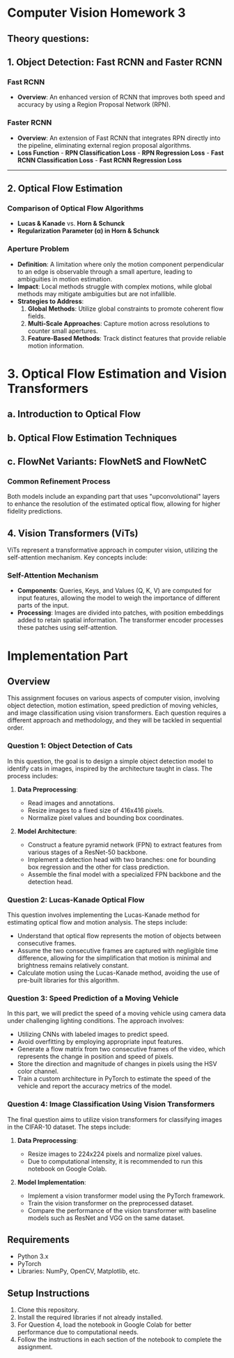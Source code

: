 # Computer Vision Homework 3

## Theory questions:
## 1. Object Detection: Fast RCNN and Faster RCNN

### Fast RCNN
- **Overview**: An enhanced version of RCNN that improves both speed and accuracy by using a Region Proposal Network (RPN).

### Faster RCNN
- **Overview**: An extension of Fast RCNN that integrates RPN directly into the pipeline, eliminating external region proposal algorithms.
- **Loss Function** -  **RPN Classification Loss** - **RPN Regression Loss** - **Fast RCNN Classification Loss** - **Fast RCNN Regression Loss** 

---

## 2. Optical Flow Estimation

### Comparison of Optical Flow Algorithms
- **Lucas & Kanade** vs. **Horn & Schunck**
-  **Regularization Parameter (α) in Horn & Schunck**

### Aperture Problem
- **Definition**: A limitation where only the motion component perpendicular to an edge is observable through a small aperture, leading to ambiguities in motion estimation.
- **Impact**: Local methods struggle with complex motions, while global methods may mitigate ambiguities but are not infallible.
- **Strategies to Address**:
  1. **Global Methods**: Utilize global constraints to promote coherent flow fields.
  2. **Multi-Scale Approaches**: Capture motion across resolutions to counter small apertures.
  3. **Feature-Based Methods**: Track distinct features that provide reliable motion information.

# 3. Optical Flow Estimation and Vision Transformers

## a. Introduction to Optical Flow
## b. Optical Flow Estimation Techniques
## c. FlowNet Variants: FlowNetS and FlowNetC

### Common Refinement Process
Both models include an expanding part that uses "upconvolutional" layers to enhance the resolution of the estimated optical flow, allowing for higher fidelity predictions.

## 4. Vision Transformers (ViTs)
ViTs represent a transformative approach in computer vision, utilizing the self-attention mechanism. Key concepts include:

### Self-Attention Mechanism
- **Components**: Queries, Keys, and Values (Q, K, V) are computed for input features, allowing the model to weigh the importance of different parts of the input.
- **Processing**: Images are divided into patches, with position embeddings added to retain spatial information. The transformer encoder processes these patches using self-attention.

# Implementation Part

## Overview
This assignment focuses on various aspects of computer vision, involving object detection, motion estimation, speed prediction of moving vehicles, and image classification using vision transformers. Each question requires a different approach and methodology, and they will be tackled in sequential order.

### Question 1: Object Detection of Cats
In this question, the goal is to design a simple object detection model to identify cats in images, inspired by the architecture taught in class. The process includes:
1. **Data Preprocessing**: 
   - Read images and annotations.
   - Resize images to a fixed size of 416x416 pixels.
   - Normalize pixel values and bounding box coordinates.
   
2. **Model Architecture**:
   - Construct a feature pyramid network (FPN) to extract features from various stages of a ResNet-50 backbone.
   - Implement a detection head with two branches: one for bounding box regression and the other for class prediction.
   - Assemble the final model with a specialized FPN backbone and the detection head.

### Question 2: Lucas-Kanade Optical Flow
This question involves implementing the Lucas-Kanade method for estimating optical flow and motion analysis. The steps include:
- Understand that optical flow represents the motion of objects between consecutive frames.
- Assume the two consecutive frames are captured with negligible time difference, allowing for the simplification that motion is minimal and brightness remains relatively constant.
- Calculate motion using the Lucas-Kanade method, avoiding the use of pre-built libraries for this algorithm.

### Question 3: Speed Prediction of a Moving Vehicle
In this part, we will predict the speed of a moving vehicle using camera data under challenging lighting conditions. The approach involves:
- Utilizing CNNs with labeled images to predict speed.
- Avoid overfitting by employing appropriate input features.
- Generate a flow matrix from two consecutive frames of the video, which represents the change in position and speed of pixels.
- Store the direction and magnitude of changes in pixels using the HSV color channel.
- Train a custom architecture in PyTorch to estimate the speed of the vehicle and report the accuracy metrics of the model.

### Question 4: Image Classification Using Vision Transformers
The final question aims to utilize vision transformers for classifying images in the CIFAR-10 dataset. The steps include:
1. **Data Preprocessing**:
   - Resize images to 224x224 pixels and normalize pixel values.
   - Due to computational intensity, it is recommended to run this notebook on Google Colab.
   
2. **Model Implementation**:
   - Implement a vision transformer model using the PyTorch framework.
   - Train the vision transformer on the preprocessed dataset.
   - Compare the performance of the vision transformer with baseline models such as ResNet and VGG on the same dataset.

## Requirements
- Python 3.x
- PyTorch
- Libraries: NumPy, OpenCV, Matplotlib, etc.

## Setup Instructions
1. Clone this repository.
2. Install the required libraries if not already installed.
3. For Question 4, load the notebook in Google Colab for better performance due to computational needs.
4. Follow the instructions in each section of the notebook to complete the assignment.
